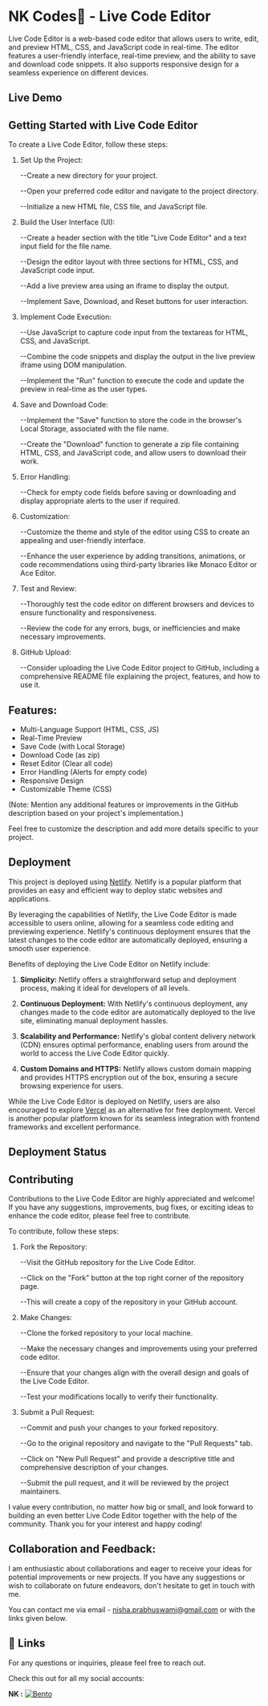 
# NK Codes💛 - Live Code Editor

Live Code Editor is a web-based code editor that allows users to write, edit, and preview HTML, CSS, and JavaScript code in real-time. The editor features a user-friendly interface, real-time preview, and the ability to save and download code snippets. It also supports responsive design for a seamless experience on different devices.
## Live Demo

    
## Getting Started with Live Code Editor

To create a Live Code Editor, follow these steps:

1. Set Up the Project:

    
    --Create a new directory for your project.
    
    --Open your preferred code editor and navigate to the project directory.
    
    --Initialize a new HTML file, CSS file, and JavaScript file.

2. Build the User Interface (UI):

    
    --Create a header section with the title "Live Code Editor" and a text input field for the file name.
    
    --Design the editor layout with three sections for HTML, CSS, and JavaScript code input.
    
    --Add a live preview area using an iframe to display the output.
    
    --Implement Save, Download, and Reset buttons for user interaction.

3. Implement Code Execution:

    
    --Use JavaScript to capture code input from the textareas for HTML, CSS, and JavaScript.
    
    --Combine the code snippets and display the output in the live preview iframe using DOM manipulation.
    
    --Implement the "Run" function to execute the code and update the preview in real-time as the user types.

4. Save and Download Code:

    
    --Implement the "Save" function to store the code in the browser's Local Storage, associated with the file name.
    
    --Create the "Download" function to generate a zip file containing HTML, CSS, and JavaScript code, and allow users to download their work.

5. Error Handling:

    
    --Check for empty code fields before saving or downloading and display appropriate alerts to the user if required.

6. Customization:

    
    --Customize the theme and style of the editor using CSS to create an appealing and user-friendly interface.
    
    --Enhance the user experience by adding transitions, animations, or code recommendations using third-party libraries like Monaco Editor or Ace Editor.

7. Test and Review:

    
    --Thoroughly test the code editor on different browsers and devices to ensure functionality and responsiveness.
    
    --Review the code for any errors, bugs, or inefficiencies and make necessary improvements.

8. GitHub Upload:

    
    --Consider uploading the Live Code Editor project to GitHub, including a comprehensive README file explaining the project, features, and how to use it.

## Features:

- Multi-Language Support (HTML, CSS, JS)
- Real-Time Preview
- Save Code (with Local Storage)
- Download Code (as zip)
- Reset Editor (Clear all code)
- Error Handling (Alerts for empty code)
- Responsive Design
- Customizable Theme (CSS)

(Note: Mention any additional features or improvements in the GitHub description based on your project's implementation.)

Feel free to customize the description and add more details specific to your project. 



## Deployment

This project is deployed using [Netlify](https://www.netlify.com/). Netlify is a popular platform that provides an easy and efficient way to deploy static websites and applications.

By leveraging the capabilities of Netlify, the Live Code Editor is made accessible to users online, allowing for a seamless code editing and previewing experience. Netlify's continuous deployment ensures that the latest changes to the code editor are automatically deployed, ensuring a smooth user experience.

Benefits of deploying the Live Code Editor on Netlify include:

1. **Simplicity:** Netlify offers a straightforward setup and deployment process, making it ideal for developers of all levels.

2. **Continuous Deployment:** With Netlify's continuous deployment, any changes made to the code editor are automatically deployed to the live site, eliminating manual deployment hassles.

3. **Scalability and Performance:** Netlify's global content delivery network (CDN) ensures optimal performance, enabling users from around the world to access the Live Code Editor quickly.

4. **Custom Domains and HTTPS:** Netlify allows custom domain mapping and provides HTTPS encryption out of the box, ensuring a secure browsing experience for users.

While the Live Code Editor is deployed on Netlify, users are also encouraged to explore [Vercel](https://vercel.com/) as an alternative for free deployment. Vercel is another popular platform known for its seamless integration with frontend frameworks and excellent performance.


## Deployment Status


## Contributing

Contributions to the Live Code Editor are highly appreciated and welcome! If you have any suggestions, improvements, bug fixes, or exciting ideas to enhance the code editor, please feel free to contribute.

To contribute, follow these steps:

1. Fork the Repository:


    --Visit the GitHub repository for the Live Code Editor.

    --Click on the "Fork" button at the top right corner of the repository page.

    --This will create a copy of the repository in your GitHub account.

2. Make Changes:


    --Clone the forked repository to your local machine.

    --Make the necessary changes and improvements using your preferred code editor.

    --Ensure that your changes align with the overall design and goals of the Live Code Editor.

    --Test your modifications locally to verify their functionality.

3. Submit a Pull Request:


    --Commit and push your changes to your forked repository.

    --Go to the original repository and navigate to the "Pull Requests" tab.

    --Click on "New Pull Request" and provide a descriptive title and comprehensive description of your changes.

    --Submit the pull request, and it will be reviewed by the project maintainers.

I value every contribution, no matter how big or small, and look forward to building an even better Live Code Editor together with the help of the community. Thank you for your interest and happy coding!

## Collaboration and Feedback:

I am enthusiastic about collaborations and eager to receive your ideas for potential improvements or new projects. If you have any suggestions or wish to collaborate on future endeavors, don't hesitate to get in touch with me.

You can contact me via email - nisha.prabhuswami@gmail.com or with the links given below.



## 🔗 Links

For any questions or inquiries, please feel free to reach out. 

Check this out for all my social accounts:

**NK :** 
[![Bento](https://img.shields.io/badge/bento-blue?style=for-the-badge&logo=threads&logoColor=white)](https://bento.me/nisha-kanasu)
